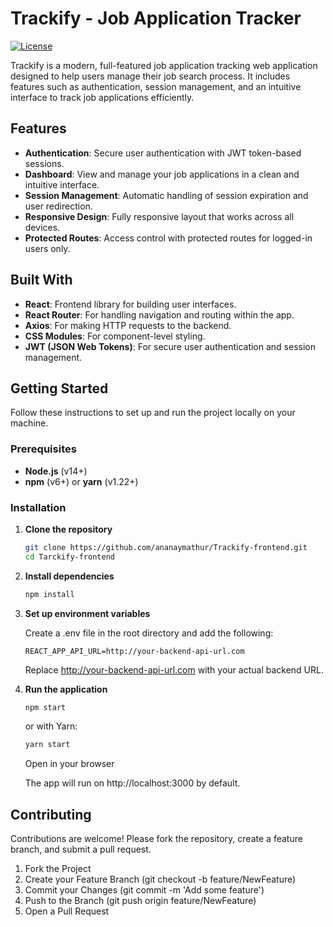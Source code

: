 # Trackify - Job Application Tracker

[![License](https://img.shields.io/badge/license-MIT-blue.svg)](LICENSE)

Trackify is a modern, full-featured job application tracking web application designed to help users manage their job search process. It includes features such as authentication, session management, and an intuitive interface to track job applications efficiently.


## Features

- **Authentication**: Secure user authentication with JWT token-based sessions.
- **Dashboard**: View and manage your job applications in a clean and intuitive interface.
- **Session Management**: Automatic handling of session expiration and user redirection.
- **Responsive Design**: Fully responsive layout that works across all devices.
- **Protected Routes**: Access control with protected routes for logged-in users only.

## Built With

- **React**: Frontend library for building user interfaces.
- **React Router**: For handling navigation and routing within the app.
- **Axios**: For making HTTP requests to the backend.
- **CSS Modules**: For component-level styling.
- **JWT (JSON Web Tokens)**: For secure user authentication and session management.


## Getting Started

Follow these instructions to set up and run the project locally on your machine.

### Prerequisites

- **Node.js** (v14+)
- **npm** (v6+) or **yarn** (v1.22+)

### Installation

1. **Clone the repository**

   ```bash
   git clone https://github.com/ananaymathur/Trackify-frontend.git
   cd Tarckify-frontend
    ```


2. **Install dependencies**

    ```bash
    npm install
    ```

3. **Set up environment variables**

    Create a .env file in the root directory and add the following:

    ```plaintext
    REACT_APP_API_URL=http://your-backend-api-url.com
    ```

    Replace http://your-backend-api-url.com with your actual backend URL.

4. **Run the application**

    ```bash
    npm start
    ```

    or with Yarn:

    ```bash
    yarn start
    ```

    Open in your browser

    The app will run on http://localhost:3000 by default.

## Contributing

Contributions are welcome! Please fork the repository, create a feature branch, and submit a pull request.

1. Fork the Project
2. Create your Feature Branch (git checkout -b feature/NewFeature)
3. Commit your Changes (git commit -m 'Add some feature')
4. Push to the Branch (git push origin feature/NewFeature)
5. Open a Pull Request


